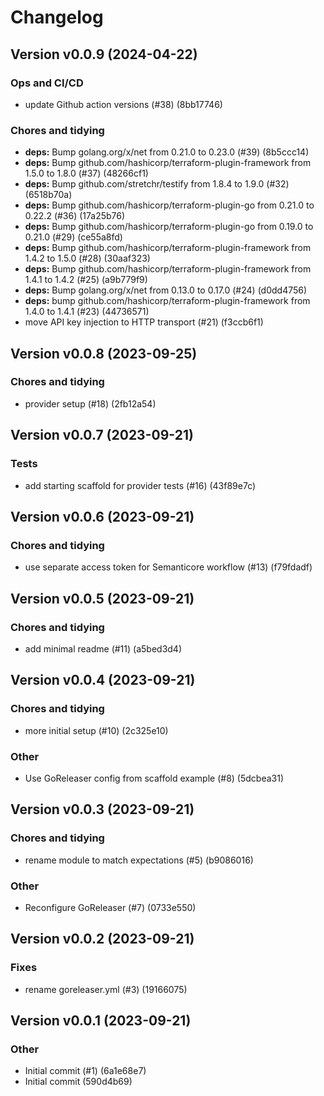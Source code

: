 # Changelog

## Version v0.0.9 (2024-04-22)

### Ops and CI/CD

- update Github action versions (#38) (8bb17746)

### Chores and tidying

- **deps:** Bump golang.org/x/net from 0.21.0 to 0.23.0 (#39) (8b5ccc14)
- **deps:** Bump github.com/hashicorp/terraform-plugin-framework from 1.5.0 to 1.8.0 (#37) (48266cf1)
- **deps:** Bump github.com/stretchr/testify from 1.8.4 to 1.9.0 (#32) (6518b70a)
- **deps:** Bump github.com/hashicorp/terraform-plugin-go from 0.21.0 to 0.22.2 (#36) (17a25b76)
- **deps:** Bump github.com/hashicorp/terraform-plugin-go from 0.19.0 to 0.21.0 (#29) (ce55a8fd)
- **deps:** Bump github.com/hashicorp/terraform-plugin-framework from 1.4.2 to 1.5.0 (#28) (30aaf323)
- **deps:** Bump github.com/hashicorp/terraform-plugin-framework from 1.4.1 to 1.4.2 (#25) (a9b779f9)
- **deps:** Bump golang.org/x/net from 0.13.0 to 0.17.0 (#24) (d0dd4756)
- **deps:** bump github.com/hashicorp/terraform-plugin-framework from 1.4.0 to 1.4.1 (#23) (44736571)
- move API key injection to HTTP transport (#21) (f3ccb6f1)

## Version v0.0.8 (2023-09-25)

### Chores and tidying

- provider setup (#18) (2fb12a54)

## Version v0.0.7 (2023-09-21)

### Tests

- add starting scaffold for provider tests (#16) (43f89e7c)

## Version v0.0.6 (2023-09-21)

### Chores and tidying

- use separate access token for Semanticore workflow (#13) (f79fdadf)

## Version v0.0.5 (2023-09-21)

### Chores and tidying

- add minimal readme (#11) (a5bed3d4)

## Version v0.0.4 (2023-09-21)

### Chores and tidying

- more initial setup (#10) (2c325e10)

### Other

- Use GoReleaser config from scaffold example (#8) (5dcbea31)

## Version v0.0.3 (2023-09-21)

### Chores and tidying

- rename module to match expectations (#5) (b9086016)

### Other

- Reconfigure GoReleaser (#7) (0733e550)

## Version v0.0.2 (2023-09-21)

### Fixes

- rename goreleaser.yml (#3) (19166075)

## Version v0.0.1 (2023-09-21)

### Other

- Initial commit (#1) (6a1e68e7)
- Initial commit (590d4b69)

